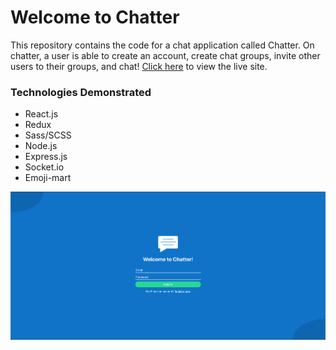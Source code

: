 # Welcome to Chatter

This repository contains the code for a chat application called Chatter. On chatter, a user is able to create an account, create chat groups, invite other users to their groups, and chat! [Click here](http://134.209.2.212:3333/#/) to view the live site.

### Technologies Demonstrated

* React.js
* Redux
* Sass/SCSS
* Node.js
* Express.js
* Socket.io
* Emoji-mart

![Chatter Landing Page](src/assets/readme-image.png)
